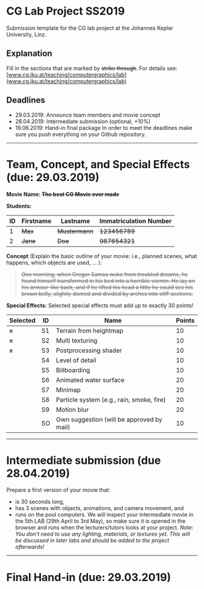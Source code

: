 # CG Lab Project SS2019
Submission template for the CG lab project at the Johannes Kepler University, Linz.
## Explanation
Fill in the sections that are marked by ~~strike through~~.
For details see: [www.cg.jku.at/teaching/computergraphics/lab](www.cg.jku.at/teaching/computergraphics/lab)
## Deadlines
- 29.03.2019: Announce team members and movie concept
- 28.04.2019: Intermediate submission (optional, +10%)
- 19.06.2019: Hand-in final package 
In order to meet the deadlines make sure you push everything on your Github repository. 

---

# Team, Concept, and Special Effects (due: 29.03.2019)
**Movie Name: ~~The best CG Movie ever made~~**

**Students:**

| ID     | Firstname       | Lastname   | Immatriculation Number |
| -------|-------------|------------|------------|
| 1      | ~~Max~~     | ~~Mustermann~~ | ~~123456789~~  |
| 2      | ~~Jane~~    | ~~Doe~~    | ~~987654321~~  |

**Concept** (Explain the basic outline of your movie: i.e., planned scenes, what happens, which objects are used, ... ):
> ~~One morning, when Gregor Samsa woke from troubled dreams, he found himself transformed in his bed into a horrible vermin. He lay on his armour-like back, and if he lifted his head a little he could see his brown belly, slightly domed and divided by arches into stiff sections.~~

**Special Effects:**
Selected special effects must add up to exactly 30 points!

| Selected | ID | Name | Points |
|----------|----|---|---|
| ~~x~~    | S1 | Terrain from heightmap |10|
| ~~x~~    | S2 | Multi texturing |10|
| ~~x~~    | S3 | Postprocessing shader |10|
|          | S4 | Level of detail |10|
|          | S5 | Billboarding | 10 |
|          | S6 | Animated water surface | 20 |
|          | S7 | Minimap | 20 |
|          | S8 | Particle system (e.g., rain, smoke, fire) | 20 |
|          | S9 | Motion blur | 20 |
|          | SO | Own suggestion (will be approved by mail) | 10 |


---

# Intermediate submission (due 28.04.2019)
Prepare a first version of your movie that:
- is 30 seconds long,
- has 3 scenes with objects, animations, and camera movement, and
- runs on the pool computers. 
We will inspect your intermediate movie in the 5th LAB (29th April to 3rd May), so make sure it is opened in the browser and runs when the lecturers/tutors looks at your project.
*Note: You don’t need to use any lighting, materials, or textures yet. This will be discussed in later labs and should be added to the project afterwards!*

---

# Final Hand-in (due: 29.03.2019)



